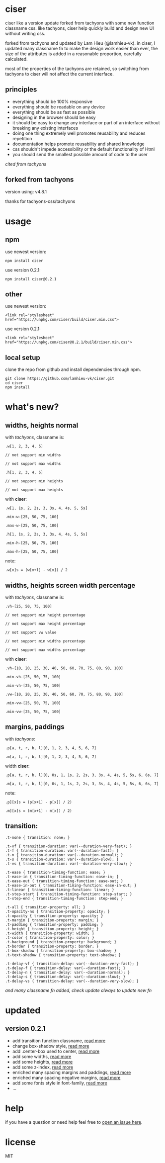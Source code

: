 # ciser

ciser like a version update forked from tachyons with some new function classname css. like tachyons, ciser help quickly build and design new UI without writing css.

forked from tachyons and updated by Lam Hieu (@lamhieu-vk). in ciser, I updated many classname fn to make the design work easier than ever, the size of the attributes is added in a reasonable proportion, carefully calculated. 

most of the properties of the tachyons are retained, so switching from tachyons to ciser will not affect the current interface.

## principles

* everything should be 100% responsive
* everything should be readable on any device
* everything should be as fast as possible
* designing in the browser should be easy
* it should be easy to change any interface or part of an interface without breaking any existing interfaces
* doing one thing extremely well promotes reusability and reduces repetition
* documentation helps promote reusability and shared knowledge
* css shouldn't impede accessibility or the default functionality of Html
* you should send the smallest possible amount of code to the user

*cited from tachyons*

## forked from tachyons

version using: v4.8.1

thanks for tachyons-css/tachyons


# usage

## npm

use newest version:

`npm install ciser`

use version 0.2.1:

`npm install ciser@0.2.1`

## other

use newest version:

`<link rel="stylesheet" href="https://unpkg.com/ciser/build/ciser.min.css">`

use version 0.2.1:

`<link rel="stylesheet" href="https://unpkg.com/ciser@0.2.1/build/ciser.min.css">`

## local setup

clone the repo from github and install dependencies through npm.

```
git clone https://github.com/lamhieu-vk/ciser.git
cd ciser
npm install
```



# what's new?

## widths, heights normal

with *tachyons*, classname is:

```
.w[1, 2, 3, 4, 5]

// not support min widths

// not support max widths

.h[1, 2, 3, 4, 5]

// not support min heights

// not support max heights
```

with **ciser**:

```
.w[1, 1s, 2, 2s, 3, 3s, 4, 4s, 5, 5s]

.min-w-[25, 50, 75, 100]

.max-w-[25, 50, 75, 100]

.h[1, 1s, 2, 2s, 3, 3s, 4, 4s, 5, 5s]

.min-h-[25, 50, 75, 100]

.max-h-[25, 50, 75, 100]
```

note:

`.w[x]s = (w[x+1] - w[x]) / 2`

## widths, heights screen width percentage

with *tachyons*, classname is:

```
.vh-[25, 50, 75, 100]

// not support min height percentage

// not support max height percentage

// not support vw value

// not support min widths percentage

// not support max widths percentage
```

with **ciser**:

```
.vh-[10, 20, 25, 30, 40, 50, 60, 70, 75, 80, 90, 100]

.min-vh-[25, 50, 75, 100]

.min-vh-[25, 50, 75, 100]

.vw-[10, 20, 25, 30, 40, 50, 60, 70, 75, 80, 90, 100]

.min-vw-[25, 50, 75, 100]

.min-vw-[25, 50, 75, 100]
```

## margins, paddings

with *tachyons*:

```
.p[a, t, r, b, l][0, 1, 2, 3, 4, 5, 6, 7]

.m[a, t, r, b, l][0, 1, 2, 3, 4, 5, 6, 7]
```

width **ciser**:

```
.p[a, t, r, b, l][0, 0s, 1, 1s, 2, 2s, 3, 3s, 4, 4s, 5, 5s, 6, 6s, 7]

.m[a, t, r, b, l][0, 0s, 1, 1s, 2, 2s, 3, 3s, 4, 4s, 5, 5s, 6, 6s, 7]
```

note:

```
.p][x]s = (p[x+1] - p[x]) / 2)

.m][x]s = (m[x+1] - m[x]) / 2)
```

## transition:

```
.t-none { transition: none; }

.t-vf { transition-duration: var(--duration-very-fast); }
.t-f { transition-duration: var(--duration-fast); }
.t-n { transition-duration: var(--duration-normal); }
.t-s { transition-duration: var(--duration-slow); }
.t-vs { transition-duration: var(--duration-very-slow); }

.t-ease { transition-timing-function: ease; }
.t-ease-in { transition-timing-function: ease-in; }
.t-ease-out { transition-timing-function: ease-out; }
.t-ease-in-out { transition-timing-function: ease-in-out; }
.t-linear { transition-timing-function: linear; }
.t-step-start { transition-timing-function: step-start; }
.t-step-end { transition-timing-function: step-end; }

.t-all { transition-property: all; }
.t-opacity-ns { transition-property: opacity; }
.t-opacity { transition-property: opacity; }
.t-margin { transition-property: margin; }
.t-padding { transition-property: padding; }
.t-height { transition-property: height; }
.t-width { transition-property: width; }
.t-color { transition-property: color; }
.t-background { transition-property: background; }
.t-border { transition-property: border; }
.t-box-shadow { transition-property: box-shadow; }
.t-text-shadow { transition-property: text-shadow; }

.t-delay-vf { transition-delay: var(--duration-very-fast); }
.t-delay-f { transition-delay: var(--duration-fast); }
.t-delay-n { transition-delay: var(--duration-normal); }
.t-delay-s { transition-delay: var(--duration-slow); }
.t-delay-vs { transition-delay: var(--duration-very-slow); }
```


*and many classname fn added, check update always to update new fn*


# updated

## version 0.2.1

* add transition function classname, [read more](https://github.com/lamhieu-vk/ciser/blob/master/src/_transition.css)
* change box-shadow style, [read more](https://github.com/lamhieu-vk/ciser/blob/master/src/_box-shadow.css)
* add .center-box used to center, [read more](https://github.com/lamhieu-vk/ciser/blob/master/src/_utilities.css)
* add some widths, [read more](https://github.com/lamhieu-vk/ciser/blob/master/src/_widths.css)
* add some heights, [read more](https://github.com/lamhieu-vk/ciser/blob/master/src/_heights.css)
* add some z-index, [read more](https://github.com/lamhieu-vk/ciser/blob/master/src/_z-index.css)
* enriched many spacing margins and paddings, [read more](https://github.com/lamhieu-vk/ciser/blob/master/src/_spacing.css)
* enriched many spacing negative margins, [read more](https://github.com/lamhieu-vk/ciser/blob/master/src/_negative-margins.css)
* add some fonts style in font-family, [read more](https://github.com/lamhieu-vk/ciser/blob/master/src/_font-family.css)
* ...



# help

if you have a question or need help feel free to [open an issue here](https://github.com/lamhieu-vk/ciser/issues/new).


# license

MIT
